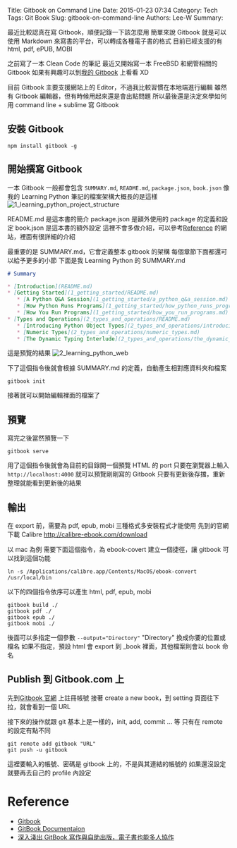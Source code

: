 Title: Gitbook on Command Line
Date: 2015-01-23 07:34
Category: Tech
Tags: Git Book
Slug: gitbook-on-command-line
Authors: Lee-W
Summary: 


最近比較認真在寫 Gitbook，順便記錄一下該怎麼用
簡單來說 Gitbook 就是可以使用 Markdown 來寫書的平台，可以轉成各種電子書的格式
目前已經支援的有 html, pdf, ePUB, MOBI

<!--more-->

之前寫了一本 Clean Code 的筆記
最近又開始寫一本 FreeBSD 和網管相關的 Gitbook
如果有興趣可以到[我的 Gitbook](https://www.gitbook.com/@lee-w) 上看看 XD

目前 Gitbook 主要支援網站上的 Editor，不過我比較習慣在本地端進行編輯
雖然有 Gitbook 編輯器，但有時候用起來還是會出點問題
所以最後還是決定來學如何用 command line + sublime 寫 Gitbook

## 安裝 Gitbook
```
npm install gitbook -g
```

## 開始撰寫 Gitbook
一本 Gitbook 一般都會包含 `SUMMARY.md`, `README.md`, `package.json`, `book.json`
像我的 Learning Python 筆記的檔案架構大概長的是這樣
![1_learning_python_project_structure](http://i.imgur.com/6RDgdVZ.png)

README.md 是這本書的簡介
package.json 是額外使用的 package 的定義和設定
book.json 是這本書的額外設定
這裡不會多做介紹，可以參考[Reference](#Reference) 的網站，裡面有很詳細的介紹

最重要的是 SUMMARY.md，它會定義整本 gitbook 的架構
每個章節下面都還可以給予更多的小節
下面是我 Learning Python 的 SUMMARY.md

```markdown
# Summary

* [Introduction](README.md)
* [Getting Started](1_getting_started/README.md)
   * [A Python Q&A Session](1_getting_started/a_python_q&a_session.md)
   * [How Python Runs Programs](1_getting_started/how_python_runs_programs.md)
   * [How You Run Programs](1_getting_started/how_you_run_programs.md)
* [Types and Operations](2_types_and_operations/README.md)
   * [Introducing Python Object Types](2_types_and_operations/introducing_python_object_types.md)
   * [Numeric Types](2_types_and_operations/numeric_types.md)
   * [The Dynamic Typing Interlude](2_types_and_operations/the_dynamic_typing_interlude.md)
```

這是預覽的結果
![2_learning_python_web](http://i.imgur.com/d3NP0xi.png)

下了這個指令後就會根據 SUMMARY.md 的定義，自動產生相對應資料夾和檔案
```
gitbook init
```
接著就可以開始編輯裡面的檔案了

## 預覽
寫完之後當然預覽一下
```
gitbook serve 
```
用了這個指令後就會為目前的目錄開一個預覽 HTML 的 port
只要在瀏覽器上輸入 `http://localhost:4000`
就可以預覽剛剛寫的 Gitbook
只要有更新後存擋，重新整理就能看到更新後的結果

## 輸出
在 export 前，需要為 pdf, epub, mobi 三種格式多安裝程式才能使用
先到的官網下載 Calibre
http://calibre-ebook.com/download

以 mac 為例
需要下面這個指令，為 ebook-covert 建立一個捷徑，讓 gitbook 可以找到這個功能
```
ln -s /Applications/calibre.app/Contents/MacOS/ebook-convert /usr/local/bin
```
  
以下的四個指令依序可以產生 html, pdf, epub, mobi
```
gitbook build ./ 
gitbook pdf ./
gitbook epub ./
gitbook mobi ./
```
後面可以多指定一個參數 `--output="Directory"`
"Directory" 換成你要的位置或檔名
如果不指定，預設 html 會 export 到 \_book 裡面，其他檔案則會以 book 命名

## Publish 到 Gitbook.com 上
先到[Gitbook 官網](https://www.gitbook.com) 上註冊帳號
接著 create a new book，到 setting 頁面往下拉，就會看到一個 URL

接下來的操作就跟 git 基本上是一樣的，init, add, commit ... 等
只有在 remote 的設定有點不同
```
git remote add gitbook "URL"
git push -u gitbook
```
這裡要輸入的帳號、密碼是 gitbook 上的，不是與其連結的帳號的
如果還沒設定就要再去自己的 profile 內設定


<a name="reference"></a>
# Reference
- [Gitbook](https://github.com/GitbookIO/gitbook)
- [GitBook Documentaion](http://help.gitbook.io/index.html)
- [深入淺出 GitBook 寫作與自助出版，電子書也能多人協作](http://www.codedata.com.tw/social-coding/gitbook-self-publishing/)
